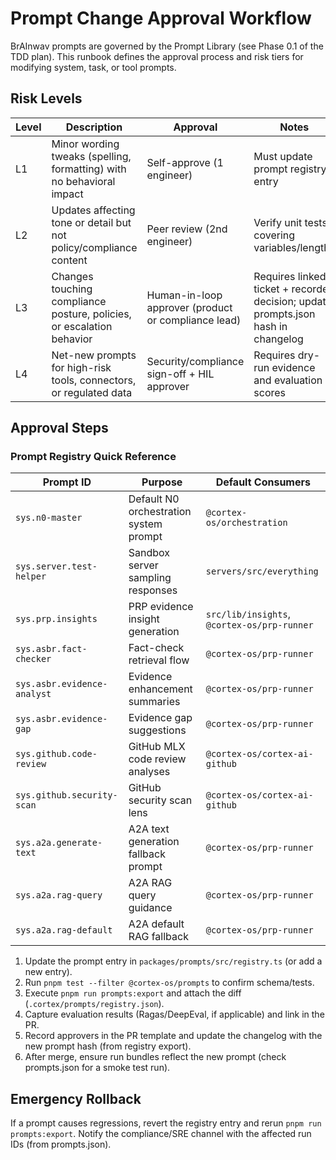 # Prompt Change Approval Workflow

BrAInwav prompts are governed by the Prompt Library (see Phase 0.1 of the TDD plan). This runbook defines the approval process and risk tiers for modifying system, task, or tool prompts.

## Risk Levels

| Level | Description | Approval | Notes |
|-------|-------------|----------|-------|
| L1 | Minor wording tweaks (spelling, formatting) with no behavioral impact | Self-approve (1 engineer) | Must update prompt registry entry
| L2 | Updates affecting tone or detail but not policy/compliance content | Peer review (2nd engineer) | Verify unit tests covering variables/lengths
| L3 | Changes touching compliance posture, policies, or escalation behavior | Human-in-loop approver (product or compliance lead) | Requires linked ticket + recorded decision; update prompts.json hash in changelog
| L4 | Net-new prompts for high-risk tools, connectors, or regulated data | Security/compliance sign-off + HIL approver | Requires dry-run evidence and evaluation scores

## Approval Steps

### Prompt Registry Quick Reference

| Prompt ID | Purpose | Default Consumers |
|-----------|---------|-------------------|
| `sys.n0-master` | Default N0 orchestration system prompt | `@cortex-os/orchestration` |
| `sys.server.test-helper` | Sandbox server sampling responses | `servers/src/everything` |
| `sys.prp.insights` | PRP evidence insight generation | `src/lib/insights`, `@cortex-os/prp-runner` |
| `sys.asbr.fact-checker` | Fact-check retrieval flow | `@cortex-os/prp-runner` |
| `sys.asbr.evidence-analyst` | Evidence enhancement summaries | `@cortex-os/prp-runner` |
| `sys.asbr.evidence-gap` | Evidence gap suggestions | `@cortex-os/prp-runner` |
| `sys.github.code-review` | GitHub MLX code review analyses | `@cortex-os/cortex-ai-github` |
| `sys.github.security-scan` | GitHub security scan lens | `@cortex-os/cortex-ai-github` |
| `sys.a2a.generate-text` | A2A text generation fallback prompt | `@cortex-os/prp-runner` |
| `sys.a2a.rag-query` | A2A RAG query guidance | `@cortex-os/prp-runner` |
| `sys.a2a.rag-default` | A2A default RAG fallback | `@cortex-os/prp-runner` |


1. Update the prompt entry in `packages/prompts/src/registry.ts` (or add a new entry).
2. Run `pnpm test --filter @cortex-os/prompts` to confirm schema/tests.
3. Execute `pnpm run prompts:export` and attach the diff (`.cortex/prompts/registry.json`).
4. Capture evaluation results (Ragas/DeepEval, if applicable) and link in the PR.
5. Record approvers in the PR template and update the changelog with the new prompt hash (from registry export).
6. After merge, ensure run bundles reflect the new prompt (check prompts.json for a smoke test run).

## Emergency Rollback

If a prompt causes regressions, revert the registry entry and rerun `pnpm run prompts:export`. Notify the compliance/SRE channel with the affected run IDs (from prompts.json).

